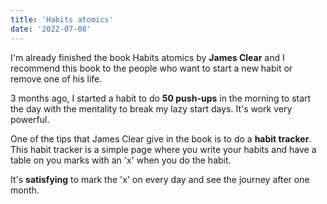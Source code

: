 ```yaml
---
title: 'Habits atomics'
date: '2022-07-08'
---
```


I'm already finished the book Habits atomics by **James Clear** and I recommend this book to the people who want to start a new habit or remove one of his life.

3 months ago, I started a habit to do **50 push-ups** in the morning to start the day with the mentality to break my lazy start days. It's work very powerful.

One of the tips that James Clear give in the book is to do a **habit tracker**. This habit tracker is a simple page where you write your habits and have a table on you marks with an 'x' when you do the habit.

It's **satisfying** to mark the 'x' on every day and see the journey after one month.

